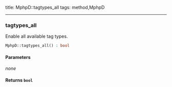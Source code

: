 title: MphpD::tagtypes_all
tags: method,MphpD

---

<div class="method">
<h3 class="method-name">tagtypes_all</h3>
<p>Enable all available tag types.</p>

```php
MphpD::tagtypes_all() : bool
```

#### Parameters

*none*


#### Returns `bool`




</div>